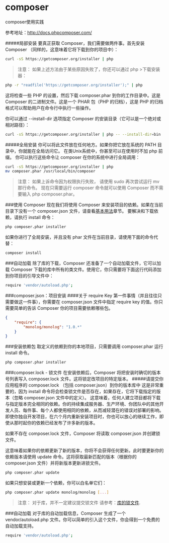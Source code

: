 # composer
composer使用实践


参考地址：http://docs.phpcomposer.com/

#####局部安装
要真正获取 Composer，我们需要做两件事。首先安装 Composer （同样的，这意味着它将下载到你的项目中）：
```sh
curl -sS https://getcomposer.org/installer | php
```
> 注意： 如果上述方法由于某些原因失败了，你还可以通过 php >下载安装器：

```sh
php -r "readfile('https://getcomposer.org/installer');" | php
```

这将检查一些 PHP 的设置，然后下载 composer.phar 到你的工作目录中。这是 Composer 的二进制文件。这是一个 PHAR 包（PHP 的归档），这是 PHP 的归档格式可以帮助用户在命令行中执行一些操作。

你可以通过 --install-dir 选项指定 Composer 的安装目录（它可以是一个绝对或相对路径）：
```sh
curl -sS https://getcomposer.org/installer | php -- --install-dir=bin
```

#####全局安装
你可以将此文件放在任何地方。如果你把它放在系统的 PATH 目录中，你就能在全局访问它。 在类Unix系统中，你甚至可以在使用时不加 php 前缀。
你可以执行这些命令让 composer 在你的系统中进行全局调用：
```sh
curl -sS https://getcomposer.org/installer | php
mv composer.phar /usr/local/bin/composer
```

>注意： 如果上诉命令因为权限执行失败， 请使用 sudo 再次尝试运行 mv 那行命令。
现在只需要运行 composer 命令就可以使用 Composer 而不需要输入 php composer.phar。


###使用 Composer
现在我们将使用 Composer 来安装项目的依赖。如果在当前目录下没有一个 composer.json 文件，请查看[基本用法](http://docs.phpcomposer.com/01-basic-usage.html)章节。
要解决和下载依赖，请执行 install 命令：
```sh
php composer.phar installer
```
如果你进行了全局安装，并且没有 phar 文件在当前目录，请使用下面的命令代替：
```sh
composer install
```

###自动加载
除了库的下载，Composer 还准备了一个自动加载文件，它可以加载 Composer 下载的库中所有的类文件。使用它，你只需要将下面这行代码添加到你项目的引导文件中：
```sh
require 'vendor/autoload.php';
```

###composer.json：项目安装
####关于 require Key
第一件事情（并且往往只需要做这一件事），你需要在 composer.json 文件中指定 require key 的值。你只需要简单的告诉 Composer 你的项目需要依赖哪些包。
```json
{
    "require": {
        "monolog/monolog": "1.0.*"
    }
}
```

###安装依赖包
取定义的依赖到你的本地项目，只需要调用 composer.phar 运行 install 命令。
```sh
php composer.phar installer
```

###composer.lock - 锁文件
在安装依赖后，Composer 将把安装时确切的版本号列表写入 composer.lock 文件。这将锁定改项目的特定版本。
#####请提交你应用程序的 composer.lock （包括 composer.json）到你的版本库中
这是非常重要的，因为 install 命令将会检查锁文件是否存在，如果存在，它将下载指定的版本（忽略 composer.json 文件中的定义）。
这意味着，任何人建立项目都将下载与指定版本完全相同的依赖。你的持续集成服务器、生产环境、你团队中的其他开发人员、每件事、每个人都使用相同的依赖，从而减轻潜在的错误对部署的影响。即使你独自开发项目，在六个月内重新安装项目时，你也可以放心的继续工作，即使从那时起你的依赖已经发布了许多新的版本。

如果不存在 composer.lock 文件，Composer 将读取 composer.json 并创建锁文件。

这意味着如果你的依赖更新了新的版本，你将不会获得任何更新。此时要更新你的依赖版本请使用 update 命令。这将获取最新匹配的版本（根据你的 composer.json 文件）并将新版本更新进锁文件。
```sh
php composer.phar update
```
如果只想安装或更新一个依赖，你可以白名单它们：
```sh
php composer.phar update monolog/monolog [...]
```
> 注意： 对于库，并不一定建议提交锁文件 请参考：[库的锁文件](http://docs.phpcomposer.com/02-libraries.html#Lock-file).

###自动加载
对于库的自动加载信息，Composer 生成了一个 vendor/autoload.php 文件。你可以简单的引入这个文件，你会得到一个免费的自动加载支持。
```sh
require 'vendor/autoload.php';
```